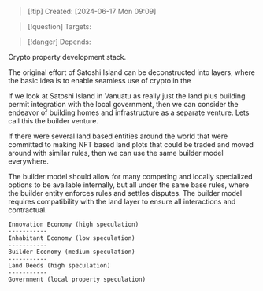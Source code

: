 
>[!tip] Created: [2024-06-17 Mon 09:09]

>[!question] Targets: 

>[!danger] Depends: 

Crypto property development stack.

The original effort of Satoshi Island can be deconstructed into layers, where the basic idea is to enable seamless use of crypto in the

If we look at Satoshi Island in Vanuatu as really just the land plus building permit integration with the local government, then we can consider the endeavor of building homes and infrastructure as a separate venture.  Lets call this the builder venture.

If there were several land based entities around the world that were committed to making NFT based land plots that could be traded and moved around with similar rules, then we can use the same builder model everywhere.

The builder model should allow for many competing and locally specialized options to be available internally, but all under the same base rules, where the builder entity enforces rules and settles disputes.  The builder model requires compatibility with the land layer to ensure all interactions and contractual.

```
Innovation Economy (high speculation)
-----------
Inhabitant Economy (low speculation)
-----------
Builder Economy (medium speculation)
-----------
Land Deeds (high speculation)
-----------
Government (local property speculation)
```

